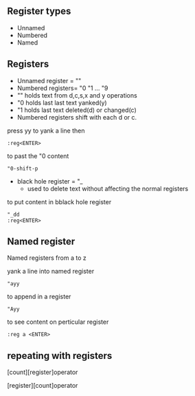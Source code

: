 Register types
-------------

* Unnamed
* Numbered
* Named

## Registers

* Unnamed register = ""
* Numbered registers= "0  "1 ... "9
* "" holds text from d,c,s,x and y operations
* "0 holds last last text yanked(y)
* "1 holds last text deleted(d) or changed(c)
* Numbered registers shift with each d or c.

press yy to yank a line then
    
    :reg<ENTER>

to past the "0 content  
    
    "0-shift-p

* black hole register = "_ 
  * used to delete text without affecting the normal registers

to put content in bblack hole register
    
    "_dd
    :reg<ENTER>

## Named register

Named registers from a to z

yank a line into named register

    "ayy

to append in a register

    "Ayy

to see content on perticular register

    :reg a <ENTER>

## repeating with registers

[count][register]operator

[register][count]operator
